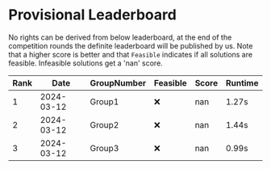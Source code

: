 # Provisional Leaderboard

No rights can be derived from below leaderboard, at the end of the competition rounds the definite leaderboard will be published by us. Note that a higher score is better and that `Feasible` indicates if all solutions are feasible. Infeasible solutions get a 'nan' score.



| Rank | Date | GroupNumber | Feasible | Score | Runtime |
| ------ | ------------ | ------------------- |-------------| ------- | ------- |
| 1 | 2024-03-12 | Group1 | ❌ | nan | 1.27s |
| 2 | 2024-03-12 | Group2 | ❌ | nan | 1.44s |
| 3 | 2024-03-12 | Group3 | ❌ | nan | 0.99s |


